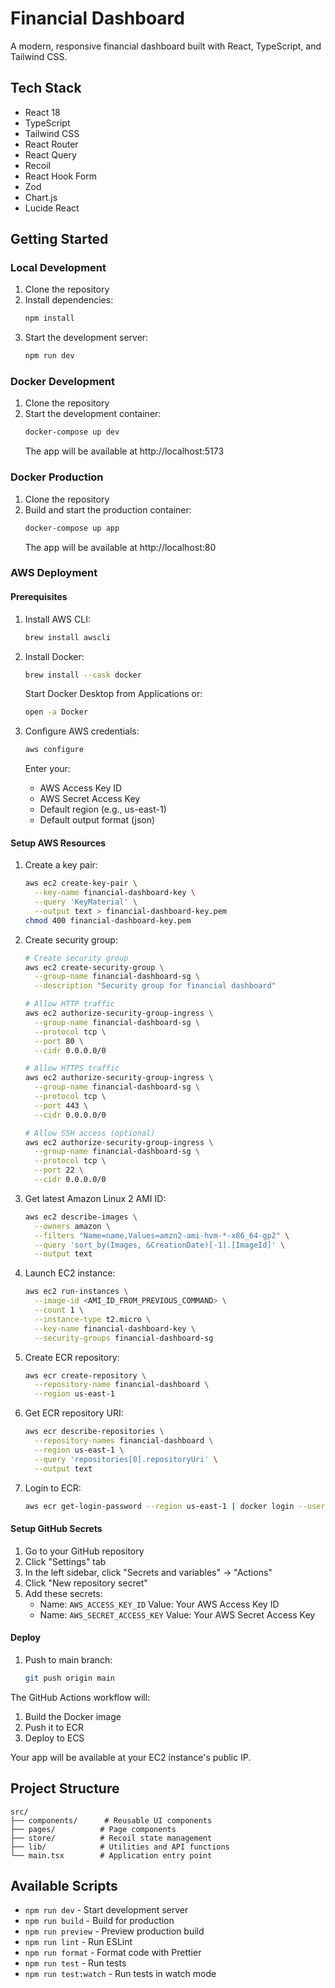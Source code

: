 # Financial Dashboard

A modern, responsive financial dashboard built with React, TypeScript, and Tailwind CSS.


## Tech Stack

- React 18
- TypeScript
- Tailwind CSS
- React Router
- React Query
- Recoil
- React Hook Form
- Zod
- Chart.js
- Lucide React

## Getting Started

### Local Development

1. Clone the repository
2. Install dependencies:
   ```bash
   npm install
   ```
3. Start the development server:
   ```bash
   npm run dev
   ```

### Docker Development

1. Clone the repository
2. Start the development container:
   ```bash
   docker-compose up dev
   ```
   The app will be available at http://localhost:5173

### Docker Production

1. Clone the repository
2. Build and start the production container:
   ```bash
   docker-compose up app
   ```
   The app will be available at http://localhost:80

### AWS Deployment

#### Prerequisites

1. Install AWS CLI:
   ```bash
   brew install awscli
   ```

2. Install Docker:
   ```bash
   brew install --cask docker
   ```
   Start Docker Desktop from Applications or:
   ```bash
   open -a Docker
   ```

3. Configure AWS credentials:
   ```bash
   aws configure
   ```
   Enter your:
   - AWS Access Key ID
   - AWS Secret Access Key
   - Default region (e.g., us-east-1)
   - Default output format (json)

#### Setup AWS Resources

1. Create a key pair:
   ```bash
   aws ec2 create-key-pair \
     --key-name financial-dashboard-key \
     --query 'KeyMaterial' \
     --output text > financial-dashboard-key.pem
   chmod 400 financial-dashboard-key.pem
   ```

2. Create security group:
   ```bash
   # Create security group
   aws ec2 create-security-group \
     --group-name financial-dashboard-sg \
     --description "Security group for financial dashboard"

   # Allow HTTP traffic
   aws ec2 authorize-security-group-ingress \
     --group-name financial-dashboard-sg \
     --protocol tcp \
     --port 80 \
     --cidr 0.0.0.0/0

   # Allow HTTPS traffic
   aws ec2 authorize-security-group-ingress \
     --group-name financial-dashboard-sg \
     --protocol tcp \
     --port 443 \
     --cidr 0.0.0.0/0

   # Allow SSH access (optional)
   aws ec2 authorize-security-group-ingress \
     --group-name financial-dashboard-sg \
     --protocol tcp \
     --port 22 \
     --cidr 0.0.0.0/0
   ```

3. Get latest Amazon Linux 2 AMI ID:
   ```bash
   aws ec2 describe-images \
     --owners amazon \
     --filters "Name=name,Values=amzn2-ami-hvm-*-x86_64-gp2" \
     --query 'sort_by(Images, &CreationDate)[-1].[ImageId]' \
     --output text
   ```

4. Launch EC2 instance:
   ```bash
   aws ec2 run-instances \
     --image-id <AMI_ID_FROM_PREVIOUS_COMMAND> \
     --count 1 \
     --instance-type t2.micro \
     --key-name financial-dashboard-key \
     --security-groups financial-dashboard-sg
   ```

5. Create ECR repository:
   ```bash
   aws ecr create-repository \
     --repository-name financial-dashboard \
     --region us-east-1
   ```

6. Get ECR repository URI:
   ```bash
   aws ecr describe-repositories \
     --repository-names financial-dashboard \
     --region us-east-1 \
     --query 'repositories[0].repositoryUri' \
     --output text
   ```

7. Login to ECR:
   ```bash
   aws ecr get-login-password --region us-east-1 | docker login --username AWS --password-stdin <REPOSITORY_URI>
   ```

#### Setup GitHub Secrets

1. Go to your GitHub repository
2. Click "Settings" tab
3. In the left sidebar, click "Secrets and variables" → "Actions"
4. Click "New repository secret"
5. Add these secrets:
   - Name: `AWS_ACCESS_KEY_ID`
     Value: Your AWS Access Key ID
   - Name: `AWS_SECRET_ACCESS_KEY`
     Value: Your AWS Secret Access Key

#### Deploy

1. Push to main branch:
   ```bash
   git push origin main
   ```

The GitHub Actions workflow will:
1. Build the Docker image
2. Push it to ECR
3. Deploy to ECS

Your app will be available at your EC2 instance's public IP.

## Project Structure

```
src/
├── components/      # Reusable UI components
├── pages/          # Page components
├── store/          # Recoil state management
├── lib/            # Utilities and API functions
└── main.tsx        # Application entry point
```

## Available Scripts

- `npm run dev` - Start development server
- `npm run build` - Build for production
- `npm run preview` - Preview production build
- `npm run lint` - Run ESLint
- `npm run format` - Format code with Prettier
- `npm run test` - Run tests
- `npm run test:watch` - Run tests in watch mode
